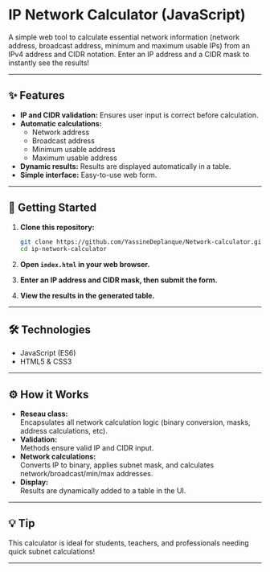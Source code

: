 # IP Network Calculator (JavaScript)

A simple web tool to calculate essential network information (network address, broadcast address, minimum and maximum usable IPs) from an IPv4 address and CIDR notation. Enter an IP address and a CIDR mask to instantly see the results!

---

## ✨ Features

- **IP and CIDR validation:** Ensures user input is correct before calculation.
- **Automatic calculations:**  
  - Network address  
  - Broadcast address  
  - Minimum usable address  
  - Maximum usable address
- **Dynamic results:** Results are displayed automatically in a table.
- **Simple interface:** Easy-to-use web form.

---

## 🚀 Getting Started

1. **Clone this repository:**
   ```bash
   git clone https://github.com/YassineDeplanque/Network-calculator.git
   cd ip-network-calculator
   ```

2. **Open `index.html` in your web browser.**

3. **Enter an IP address and CIDR mask, then submit the form.**

4. **View the results in the generated table.**

---

## 🛠️ Technologies

- JavaScript (ES6)
- HTML5 & CSS3

---

## ⚙️ How it Works

- **Reseau class:**  
  Encapsulates all network calculation logic (binary conversion, masks, address calculations, etc).
- **Validation:**  
  Methods ensure valid IP and CIDR input.
- **Network calculations:**  
  Converts IP to binary, applies subnet mask, and calculates network/broadcast/min/max addresses.
- **Display:**  
  Results are dynamically added to a table in the UI.

---

## 💡 Tip

This calculator is ideal for students, teachers, and professionals needing quick subnet calculations!

---
